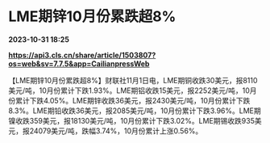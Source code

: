# LME期锌10月份累跌超8%

**2023-10-31 18:25**

**https://api3.cls.cn/share/article/1503807?os=web&sv=7.7.5&app=CailianpressWeb**

【LME期锌10月份累跌超8%】财联社11月1日电，LME期铜收跌30美元，报8110美元/吨，10月份累计下跌1.93%。LME期铝收跌15美元，报2252美元/吨，10月份累计下跌4.05%。LME期锌收跌36美元，报2430美元/吨，10月份累计下跌8.3%。LME期铅收跌36美元，报2085美元/吨，10月份累计下跌3.96%。LME期镍收跌359美元，报18130美元/吨，10月份累计下跌3.02%。LME期锡收跌935美元，报24079美元/吨，跌幅3.74%，10月份累计上涨0.56%。